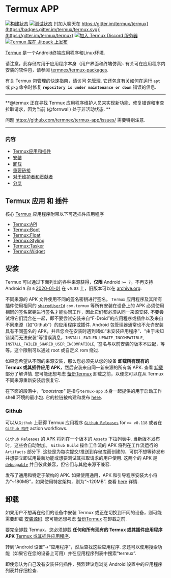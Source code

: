 # Termux APP

[![构建状态](https://github.com/termux/termux-app/workflows/Build/badge.svg)](https://github.com/termnex/termux-app/actions)
[![测试状态](https://github.com/termux/termux-app/workflows/Unit%20tests/badge.svg)](https://github.com/termnex/termux-app/actions)
[![加入聊天在 https://gitter.im/termux/termux](https://badges.gitter.im/termux/termux.svg)](https://gitter.im/termux/termux)
[![加入 Termux Discord 服务器](https://img.shields.io/discord/641256914684084234.svg?label=&logo=discord&logoColor=ffffff&color=5865F2)](https://discord.gg/HXpF69X)
[![Termux 库在 Jitpack 上发布](https://jitpack.io/v/termux/termux-app.svg)](https://jitpack.io/#termux/termux-app)


[Termux](https://termux.com) 是一个Android终端应用程序和Linux环境.

请注意，此存储库用于应用程序本身（用户界面和终端仿真). 有关可在应用程序内安装的软件包，请参阅 [termnex/termux-packages](https://github.com/termnex/termux-packages).

有关 Termux 包管理的快速指南，请访问 [包管理](https://github.com/termnex/termux-packages/wiki/Package-Management). 它还包含有关如何在运行 `apt` 或 `pkg` 命令时修复 **`repository is under maintenance or down`** 错误的信息.
***

**@termux 正在寻找 Termux 应用程序维护人员来实现新功能、修复错误和审查拉取请求，因为当前 (@fornwall) 处于非活动状态. **

问题 https://github.com/termnex/termux-app/issues/ 需要特别注意.

***

### 内容
- [Termux应用和插件](#Termux-应用-和-插件)
- [安装](#安装)
- [卸载](#卸载)
- [重要链接](#重要链接)
- [对于维护者和贡献者](#对于维护者和贡献者)
- [分叉](#分叉)
##



## Termux 应用 和 插件

核心 [Termux](https://github.com/termnex/termux-app) 应用程序附带以下可选插件应用程序

- [Termux:API](https://github.com/termnex/termux-api)
- [Termux:Boot](https://github.com/termnex/termux-boot)
- [Termux:Float](https://github.com/termnex/termux-float)
- [Termux:Styling](https://github.com/termnex/termux-styling)
- [Termux:Tasker](https://github.com/termnex/termux-tasker)
- [Termux:Widget](https://github.com/termnex/termux-widget)
##



## 安装

Termux 可以通过下面列出的各种来源获得，**仅限** Android `>= 7`。不再支持 Android `5` 和 `6` [2020-01-01](https://www.reddit.com/r/termux/comments/dnzdbs/end_of_android56_support_on_20200101/) 在 `v0.83` 上，旧版本可以在 [archive.org](https://archive.org/details/termux-repositories-legacy).

不同来源的 APK 文件使用不同的签名密钥进行签名。 `Termux` 应用程序及其所有插件使用相同的 [`sharedUserId`](https://developer.android.com/guide/topics/manifest/manifest-element) `com.termux` 等所有安装在设备上的 APK 必须使用相同的签名密钥进行签名才能协同工作，因此它们都必须从同一来源安装. 不要尝试将它们混合在一起，即不要尝试安装来自“F-Droid”的应用程序或插件以及来自不同来源（如“Github”）的应用程序或插件. Android 包管理器通常也不允许安装具有不同签名的 APK，并且您会在安装时遇到诸如“未安装应用程序”、“由于未知错误而无法安装”等错误消息，`INSTALL_FAILED_UPDATE_INCOMPATIBLE`, `INSTALL_FAILED_SHARED_USER_INCOMPATIBLE`, `签名与以前安装的版本不匹配，等等。这个限制可以通过 root 或自定义 rom 绕过.

如果您希望从不同的来源安装，那么您必须先从您的设备 **卸载所有现有的 Termux 或其插件应用 APK**，然后安装来自同一新来源的所有新 APK. 查看 [卸载](#卸载) 部分了解详情. 您可能还想考虑 [备份Termux](https://wiki.termux.com/wiki/Backing_up_Termux) 卸载之前，以便您可以在从 Termux 不同来源重新安装后恢复它.

在下面的段落中，*"bootstrap"* 是指与`termux-app` 本身一起提供的用于启动工作 shell 环境的最小包. 它的拉链被构建和发布 [here](https://github.com/termnex/termux-packages/releases).

### Github

可以从`Github` 上获得 Termux 应用程序 [`Github Releases`](https://github.com/termux/termux-app/releases) for `>= v0.118` 或者在 [`Github 构件`](https://github.com/termux/termux-app/actions/workflows/debug_build.yml) action workflows.

`Github Releases` 的 APK 将列在一个版本的 `Assets` 下拉列表中. 当新版本发布时，这些会自动附加。 `Github Build` 操作工作流的 APK 将列在工作流运行的 `Artifacts` 部分下. 这些是为每次提交/推送到存储库而创建的，可供不想等待发布并想要立即试用最新功能或想要测试其拉取请求的用户使用. 
 这两个的 APK 是 [`debuggable`](https://developer.android.com/studio/debug) 并且彼此兼容，但它们与其他来源不兼容.
 
发布了通用和特定于架构的 APK. 如果使用通用，APK 和引导程序安装大小将为“~180MB”，如果使用特定架构，则为“~120MB”. 查看 [here](https://github.com/termux/termux-app/issues/2153) 详情.


## 卸载

如果用户不想再在他们的设备中安装 Termux 或正在切换到不同的设备，则可能需要卸载 [安装源码](#安装). 您可能还想考虑 [备份Termux](https://wiki.termux.com/wiki/备份_Termux) 在卸载之前.

要完全卸载 Termux，您必须卸载 **任何和所有现有的 Termux 或其插件应用程序 APK** [Termux 或其插件应用程序](#Termux-或其插件应用程序).

转到“Android 设置”->“应用程序”，然后查找这些应用程序. 您还可以使用搜索功能（如果它在您的设备上可用）并在应用程序列表中搜索“termux”.

即使您认为自己没有安装任何插件，强烈建议您浏览 Android 设置中的应用程序列表并仔细检查.
##




